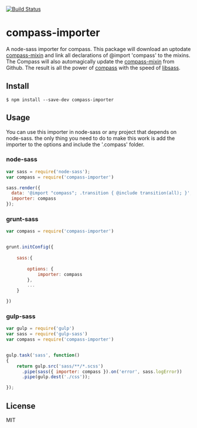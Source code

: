 [![Build Status](https://travis-ci.org/haithembelhaj/compass-importer.svg)](https://travis-ci.org/haithembelhaj/compass-importer)
# compass-importer

A node-sass importer for compass. 
This package will download an uptodate [compass-mixin](https://github.com/Igosuki/compass-mixins) and link all declarations of @import 'compass' to the mixins.
The Compass will also automagically update the [compass-mixin](https://github.com/Igosuki/compass-mixins) from Github.
The result is all the power of [compass](http://compass-style.org/) with the speed of [libsass](http://libsass.org/).

## Install

```
$ npm install --save-dev compass-importer
```


## Usage

You can use this importer in node-sass or any project that depends on node-sass.
the only thing you need to do to make this work is add the importer to the options and include the '.compass' folder.
 
### node-sass

```js
var sass = require('node-sass');
var compass = require('compass-importer')

sass.render({
  data: '@import "compass"; .transition { @include transition(all); }',
  importer: compass
});

```

### grunt-sass


```js
var compass = require('compass-importer')


grunt.initConfig({
    
    sass:{
       
        options: {
            importer: compass
        },
        ...        
    }

})
```

### gulp-sass


```js
var gulp = require('gulp')
var sass = require('gulp-sass')
var compass = require('compass-importer')


gulp.task('sass', function()
{
    return gulp.src('sass/**/*.scss')
      .pipe(sass({ importer: compass }).on('error', sass.logError))
      .pipe(gulp.dest('./css'));

});
```


## License

MIT
